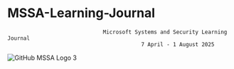 # MSSA-Learning-Journal
                                  Microsoft Systems and Security Learning Journal
                                              7 April - 1 August 2025

![GitHub MSSA Logo 3](https://github.com/user-attachments/assets/3c32aee8-ef18-4874-890c-2a2b5dd1bddb)
